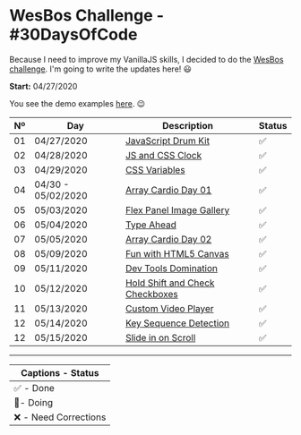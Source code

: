 # WesBos Challenge - #30DaysOfCode

Because I need to improve my VanillaJS skills, I decided to do the [WesBos challenge](https://javascript30.com/). I'm going to write the updates here! 😃

**Start:** 04/27/2020

You see the demo examples [here](https://vanribeiro-30daysofjavascript.netlify.app/). 😉

Nº | Day        | Description            | Status
--|-----------|------------------------|---
01|04/27/2020 |[JavaScript Drum Kit](challenge-files/01%20-%20JavaScript%20Drum%20Kit/README.md) | ✅
02|04/28/2020 |[JS and CSS Clock](challenge-files/02%20-%20JS%20and%20CSS%20Clock/README.md) | ✅
03|04/29/2020 |[CSS Variables](challenge-files/03%20-%20CSS%20Variables/README.md) | ✅
04|04/30 - 05/02/2020 |[Array Cardio Day 01](challenge-files/04%20-%20Array%20Cardio%20Day%201/README.md) | ✅
05|05/03/2020 |[Flex Panel Image Gallery](challenge-files/05%20-%20Flex%20Panel%20Gallery/README.md) | ✅
06|05/04/2020 |[Type Ahead](challenge-files/06%20-%20Type%20Ahead/README.md) | ✅
07|05/05/2020 |[Array Cardio Day 02](challenge-files/04%20-%20Array%20Cardio%20Day%201/README.md) | ✅
08|05/09/2020 |[Fun with HTML5 Canvas](challenge-files/08%20-%20Fun%20with%20HTML5%20Canvas/README.md) | ✅
09|05/11/2020 |[Dev Tools Domination](challenge-files/09%20-%20Dev%20Tools%20Domination/README.md) | ✅
10|05/12/2020 |[Hold Shift and Check Checkboxes](challenge-files/10%20-%20Hold%20Shift%20and%20Check%20Checkboxes/README.md) | ✅
11|05/13/2020 |[Custom Video Player](challenge-files/11%20-%20Custom%20Video%20Player/README.md) | ✅
12|05/14/2020 |[Key Sequence Detection](challenge-files/12%20-%20Key%20Sequence%20Detection/README.md) | ✅
12|05/15/2020 |[Slide in on Scroll](challenge-files/13%20-%20Slide%20in%20on%20Scroll/README.md) | ✅

___


|Captions - Status |
|---------|
|✅ - Done |
|🔵- Doing |
|❌ - Need Corrections |
